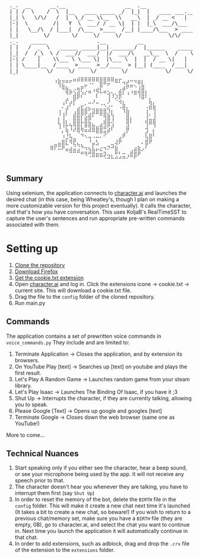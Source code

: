 
<pre>
 ._.  __      __.__                   __  .__                       ._. 
 | | /  \    /  \  |__   ____ _____ _/  |_|  |   ____ ___.__.       | | 
 |_| \   \/\/   /  |  \_/ __ \\__  \\   __\  | _/ __ <   |  |       |_| 
 |-|  \        /|   Y  \  ___/ / __ \|  | |  |_\  ___/\___  |       |-| 
 | |   \__/\  / |___|  /\___  >____  /__| |____/\___  > ____|       | | 
 |_|        \/       \/     \/     \/               \/\/            |_| 
 ._.    _____                .__          __                 __     ._. 
 | |   /  _  \   ______ _____|__| _______/  |______    _____/  |_   | | 
 |_|  /  /_\  \ /  ___//  ___/  |/  ___/\   __\__  \  /    \   __\  |_| 
 |-| /    |    \\___ \ \___ \|  |\___ \  |  |  / __ \|   |  \  |    |-| 
 | | \____|__  /____  >____  >__/____  > |__| (____  /___|  /__|    | | 
 |_|         \/     \/     \/        \/            \/     \/        |_| 
              ⠀⠀⡀⠀⠀⠀⣀⣠⣤⣤⣤⣤⣤⣤⣤⣤⣤⣀⣀⠀⠀⠀⠀⠀⠀⠀⠀⠀
              ⠀⠘⢿⣝⠛⠋⠉⠉⠉⣉⠩⠍⠉⣿⠿⡭⠉⠛⠃⠲⣞⣉⡙⠿⣇⠀⠀⠀
              ⠀⠀⠈⠻⣷⣄⡠⢶⡟⢁⣀⢠⣴⡏⣀⡀⠀⠀⣠⡾⠋⢉⣈⣸⣿⡀⠀⠀
              ⠀⠀⠀⠀⠙⠋⣼⣿⡜⠃⠉⠀⡎⠉⠉⢺⢱⢢⣿⠃⠘⠈⠛⢹⣿⡇⠀⠀
              ⠀⠀⠀⢀⡞⣠⡟⠁⠀⠀⣀⡰⣀⠀⠀⡸⠀⠑⢵⡄⠀⠀⠀⠀⠉⠀⣧⡀
              ⠀⠀⠀⠌⣰⠃⠁⣠⣖⣡⣄⣀⣀⣈⣑⣔⠂⠀⠠⣿⡄⠀⠀⠀⠀⠠⣾⣷
              ⠀⠀⢸⢠⡇⠀⣰⣿⣿⡿⣡⡾⠿⣿⣿⣜⣇⠀⠀⠘⣿⠀⠀⠀⠀⢸⡀⢸
              ⠀⠀⡆⢸⡀⠀⣿⣿⡇⣾⡿⠁⠀⠀⣹⣿⢸⠀⠀⠀⣿⡆⠀⠀⠀⣸⣤⣼
              ⠀⠀⢳⢸⡧⢦⢿⣿⡏⣿⣿⣦⣀⣴⣻⡿⣱⠀⠀⠀⣻⠁⠀⠀⠀⢹⠛⢻
              ⠀⠀⠈⡄⢷⠘⠞⢿⠻⠶⠾⠿⣿⣿⣭⡾⠃⠀⠀⢀⡟⠀⠀⠀⠀⣹⠀⡆
              ⠀⠀⠀⠰⣘⢧⣀⠀⠙⠢⢤⠠⠤⠄⠊⠀⠀⠀⣠⠟⠀⠀⠀⠀⠀⢧⣿⠃
              ⠀⣀⣤⣿⣇⠻⣟⣄⡀⠀⠘⣤⣣⠀⠀⠀⣀⢼⠟⠀⠀⠀⠀⠀⠄⣿⠟⠀
              ⠿⠏⠭⠟⣤⣴⣬⣨⠙⠲⢦⣧⡤⣔⠲⠝⠚⣷⠀⠀⠀⢀⣴⣷⡠⠃⠀⠀
              ⠀⠀⠀⠀⠀⠉⠉⠉⠛⠻⢛⣿⣶⣶⡽⢤⡄⢛⢃⣒⢠⣿⣿⠟⠀⠀⠀⠀
              ⠀⠀⠀⠀⠀⠀⠀⠀⠀⠀⠀⠀⠀⠀⠈⠉⠉⠉⠉⠉⠁⠀⠁⠀⠀⠀⠀⠀
</pre>

## Summary
Using selenium, the application connects to [character.ai](https://www.character.ai) and launches the desired chat 
(in this case, being Wheatley's, though I plan on making a more customizable version for this project eventually). 
It calls the character, and that's how you have conversation. This uses KoljaB's RealTimeSST to capture the user's sentences
and run appropriate pre-written commands associated with them.

# Setting up
1. [Clone the repository](https://github.com/vorkutavorkutlag/wheatley-assistant.git)
2. [Download Firefox](https://www.mozilla.org/en-US/firefox/new/)
3. [Get the cookie.txt extension](https://addons.mozilla.org/en-US/firefox/addon/cookies-txt/)
4. Open [character.ai](https://www.character.ai) and log in. Click the extensions icone -> cookie.txt -> current site. This will download a cookie.txt file.
5. Drag the file to the `config` folder of the cloned repository.
6. Run main.py

## Commands 
The application contains a set of prewritten voice commands in `voice_commands.py`
They include and are limited to:
1. Terminate Application -> Closes the application, and by extension its browsers.
2. On YouTube Play [text] -> Searches up [text] on youtube and plays the first result.
3. Let's Play A Random Game -> Launches random game from your steam library.
4. Let's Play Isaac -> Launches The Binding Of Isaac, if you have it ;3
5. Shut Up -> Interrupts the character, if they are currently talking, allowing you to speak.
6. Please Google [Text] -> Opens up google and googles [text]
7. Terminate Google -> Closes down the web browser (same one as YouTube!)

More to come...

## Technical Nuances
1. Start speaking only if you either see the character, hear a beep sound, or see your microphone being used by the app. It will not receive any speech prior to that.
2. The character doesn't hear you whenever they are talking, you have to interrupt them first (say `Shut Up`)
3. In order to reset the memory of the bot, delete the `BIRTH` file in the `config` folder. This will make it create a new chat next time it's launched (It takes a bit to create a new chat, so beware!) If you wish to return to a previous chat/memory set, make sure you have a `BIRTH` file (they are empty, 0B), go to character.ai, and select the chat you want to continue in. Next time you launch the application it will automatically continue in that chat.
4. In order to add extensions, such as adblock, drag and drop the `.crx` file of the extension to the `extensions` folder.
